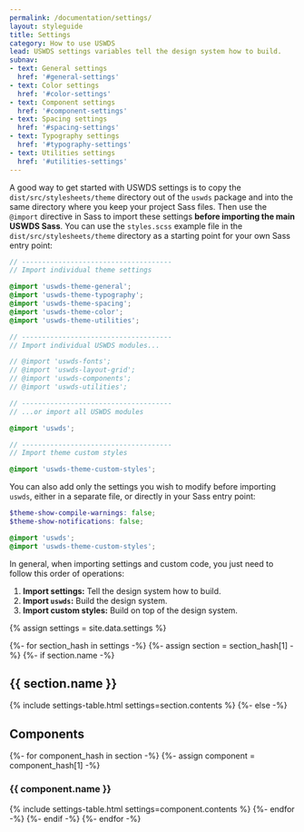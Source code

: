 ```yaml
---
permalink: /documentation/settings/
layout: styleguide
title: Settings
category: How to use USWDS
lead: USWDS settings variables tell the design system how to build.
subnav:
- text: General settings
  href: '#general-settings'
- text: Color settings
  href: '#color-settings'
- text: Component settings
  href: '#component-settings'
- text: Spacing settings
  href: '#spacing-settings'
- text: Typography settings
  href: '#typography-settings'
- text: Utilities settings
  href: '#utilities-settings'
---
```


A good way to get started with USWDS settings is to copy the `dist/src/stylesheets/theme` directory out of the `uswds` package and into the same directory where you keep your project Sass files. Then use the `@import` directive in Sass to import these settings **before importing the main USWDS Sass**. You can use the `styles.scss` example file in the `dist/src/stylesheets/theme` directory as a starting point for your own Sass entry point:

```scss
// -------------------------------------
// Import individual theme settings

@import 'uswds-theme-general';
@import 'uswds-theme-typography';
@import 'uswds-theme-spacing';
@import 'uswds-theme-color';
@import 'uswds-theme-utilities';

// -------------------------------------
// Import individual USWDS modules...

// @import 'uswds-fonts';
// @import 'uswds-layout-grid';
// @import 'uswds-components';
// @import 'uswds-utilities';

// -------------------------------------
// ...or import all USWDS modules

@import 'uswds';

// -------------------------------------
// Import theme custom styles

@import 'uswds-theme-custom-styles';
```

You can also add only the settings you wish to modify before importing `uswds`, either in a separate file, or directly in your Sass entry point:

```scss
$theme-show-compile-warnings: false;
$theme-show-notifications: false;

@import 'uswds';
@import 'uswds-theme-custom-styles';
```

In general, when importing settings and custom code, you just need to follow this order of operations:
1. **Import settings:** Tell the design system how to build.
1. **Import `uswds`:** Build the design system.
1. **Import custom styles:** Build on top of the design system.

{% assign settings = site.data.settings %}

{%- for section_hash in settings -%}
  {%- assign section = section_hash[1] -%}
  {%- if section.name -%}
    <h2 id="{{ section.name | slugify }}">{{ section.name }}</h2>
    {% include settings-table.html
      settings=section.contents
    %}
  {%- else -%}
    <h2 id="components">Components</h2>
    {%- for component_hash in section -%}
    {%- assign component = component_hash[1] -%}
      <h3 id="{{ component.name | slugify }}">{{ component.name }}</h3>
      {% include settings-table.html
        settings=component.contents
      %}
    {%- endfor -%}
  {%- endif -%}
{%- endfor -%}
